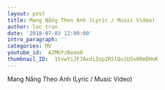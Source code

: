 ```yaml
---
layout: post
title: Mang Nắng Theo Anh (Lyric / Music Video)
author: loc_tran
date: '2018-07-03 12:00:00'
intro_paragraph: ''
categories: MV
youtube_id:  A2MUYzBeao8
thumbnail_ID:  1tvwYiJF7AxdiZop2RSlQu1USx0RmDHnK
---
```

Mang Nắng Theo Anh (Lyric / Music Video)
